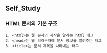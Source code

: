 ## Self_Study

### HTML 문서의 기본 구조

 ```
 1. <html>는 웹 문서의 시작을 알리는 html 태그
 2. <head>는 웹 브라우저에 문서 정보를 알려주는 태그
 3. <title>는 문서 제목을 나타내는 태그
```
